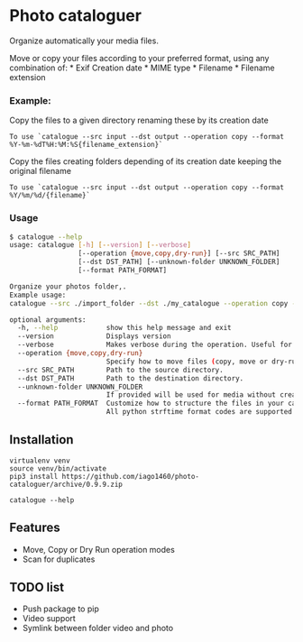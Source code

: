 # Photo cataloguer

Organize automatically your media files.

Move or copy your files according to your preferred format, using any combination of:
    * Exif Creation date
    * MIME type
    * Filename
    * Filename extension

### Example: 

Copy the files to a given directory renaming these by its creation date
```
To use `catalogue --src input --dst output --operation copy --format %Y-%m-%dT%H:%M:%S{filename_extension}`
```

Copy the files creating folders depending of its creation date keeping the original filename
```
To use `catalogue --src input --dst output --operation copy --format %Y/%m/%d/{filename}`
```

### Usage

```bash
$ catalogue --help
usage: catalogue [-h] [--version] [--verbose]
                 [--operation {move,copy,dry-run}] [--src SRC_PATH]
                 [--dst DST_PATH] [--unknown-folder UNKNOWN_FOLDER]
                 [--format PATH_FORMAT]

Organize your photos folder,.
Example usage:
catalogue --src ./import_folder --dst ./my_catalogue --operation copy --verbose

optional arguments:
  -h, --help            show this help message and exit
  --version             Displays version
  --verbose             Makes verbose during the operation. Useful for debugging and seeing what is going on "under the hood".
  --operation {move,copy,dry-run}
                        Specify how to move files (copy, move or dry-run)
  --src SRC_PATH        Path to the source directory.
  --dst DST_PATH        Path to the destination directory.
  --unknown-folder UNKNOWN_FOLDER
                        If provided will be used for media without creation date
  --format PATH_FORMAT  Customize how to structure the files in your catalogue. e.g: '%Y/%m/%d/{filename}'
                        All python strftime format codes are supported as well as {filename}, {filename_extension}, {media_type}, {mime_type}
```

## Installation

    virtualenv venv
    source venv/bin/activate
    pip3 install https://github.com/iago1460/photo-cataloguer/archive/0.9.9.zip
    
    catalogue --help


## Features

* Move, Copy or Dry Run operation modes
* Scan for duplicates

## TODO list

* Push package to pip
* Video support
* Symlink between folder video and photo

